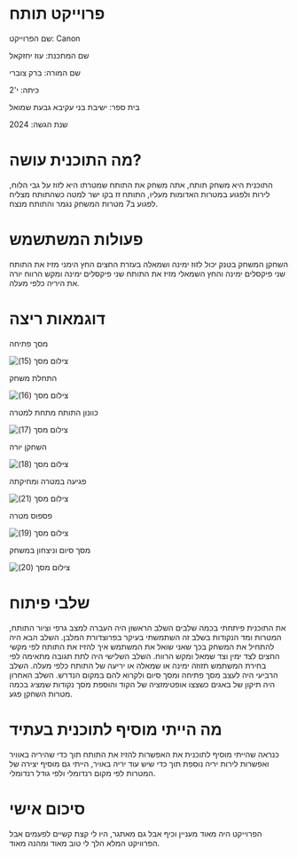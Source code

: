 # פרוייקט תותח
שם הפרוייקט: Canon

שם המתכנת: עוז יחזקאל

שם המורה: ברק צוברי

כיתה: י'2

בית ספר: ישיבת בני עקיבא גבעת שמואל

שנת הגשה: 2024


# מה התוכנית עושה?
התוכנית היא משחק תותח, אתה משחק את התותח שמטרתו היא לזוז על גבי הלוח, לירות ולפגוע במטרות האדומות מעליו, התותח זז בקו ישר למטה כשהתותח מצליח לפגוע ב7 מטרות המשחק נגמר והתותח מנצח.


# פעולות המשתשמש
השחקן המשחק בטנק יכול לזוז ימינה ושמאלה בעזרת החצים החץ הימני מזיז את התותח שני פיקסלים ימינה והחץ השמאלי מזיז את התותח שני פיקסלים ימינה ומקש הרווח יורה את היריה כלפי מעלה.


# דוגמאות ריצה
מסך פתיחה

![‏‏צילום מסך (15)](https://github.com/OzYehezkel/cannon/assets/166802634/178cd1fa-f96b-472f-9348-c9650798b801)

התחלת משחק

![‏‏צילום מסך (16)](https://github.com/OzYehezkel/cannon/assets/166802634/ad8c1659-f9ac-42f8-8e15-bd5e87f00292)


כוונון התותח מתחת למטרה


![‏‏צילום מסך (17)](https://github.com/OzYehezkel/cannon/assets/166802634/6ffc5ae2-db4b-4aa4-a24d-656c94aa162a)

השחקן יורה

![‏‏צילום מסך (18)](https://github.com/OzYehezkel/cannon/assets/166802634/28c1e63d-91f1-49d0-a99b-d15a0fb442fe)

פגיעה במטרה ומחיקתה

![‏‏צילום מסך (21)](https://github.com/OzYehezkel/cannon/assets/166802634/643599ac-4be2-4580-a6fd-68043dc3bbc8)


פספוס מטרה

![‏‏צילום מסך (19)](https://github.com/OzYehezkel/cannon/assets/166802634/dd7ed36d-ea64-4f87-a169-fc010df40e99)

מסך סיום וניצחון במשחק

![‏‏צילום מסך (20)](https://github.com/OzYehezkel/cannon/assets/166802634/ca2f9a91-c24b-41dd-986e-485e45b72bca)


# שלבי פיתוח

את התוכנית פיתחתי בכמה שלבים השלב הראשון היה העברה למצב גרפי וציור התותח, המטרות ומד הנקודות בשלב זה השתמשתי בעיקר בפרוצדורת המלבן. השלב הבא היה להתחיל את המשחק בכך שאני שואל את המשתמש איך להזיז את התותח לפי מקשי החצים לצד ימין וצד שמאל ומקש הרווח. השלב השלישי היה לתת תגובה מתאימה לפי בחירת המשתמש תזוזה ימינה או שמאלה או יריעה של התותח כלפי מעלה. השלב הרביעי היה לעצב מסך פתיחה ומסך סיום ולקרוא להם במקום הנדרש. השלב האחרון היה תיקון של באגים כשצצו אופטימזציה של הקוד והוספת מסך נקודות שמציג בכמה מטרות השחקן פגע.

# מה הייתי מוסיף לתוכנית בעתיד

כנראה שהייתי מוסיף לתוכנית את האפשרות להזיז את התותח תוך כדי שהיריה באוויר ואפשרות לירות יריה נוספת תוך כדי שיש עוד יריה באויר, הייתי גם מוסיף יצירה של המטרות לפי מקום רנדומלי ולפי גודל רנדומלי.

# סיכום אישי

הפרוייקט היה מאוד מעניין וכיף אבל גם מאתגר, היו לי קצת קשיים לפעמים אבל הפרוויקט המלא הלך לי טוב מאוד ומהנה מאוד.
